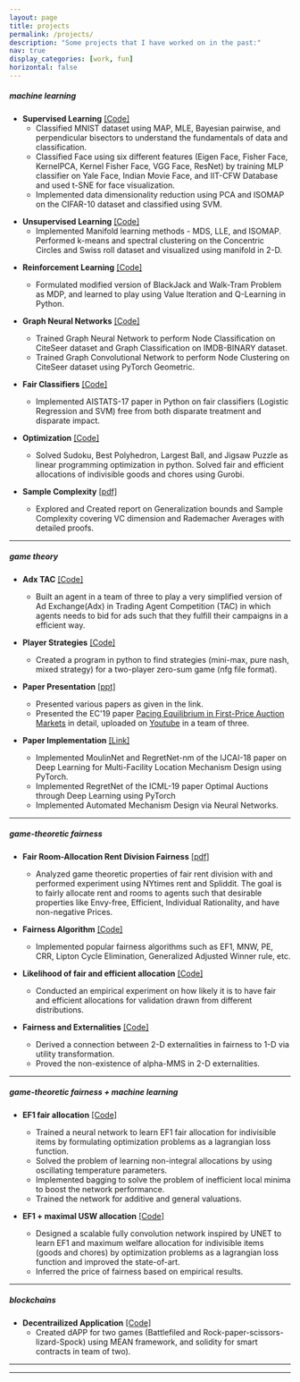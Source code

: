 ```yaml
---
layout: page
title: projects
permalink: /projects/
description: "Some projects that I have worked on in the past:"
nav: true
display_categories: [work, fun]
horizontal: false
---
```



##### machine learning   
* __Supervised Learning__ [[Code]](https://github.com/shailymishra/) 
    - Classified MNIST dataset using MAP, MLE, Bayesian pairwise, and perpendicular bisectors to understand the fundamentals of data and classification.
    - Classified Face using six different features (Eigen Face, Fisher Face, KernelPCA, Kernel Fisher Face, VGG Face, ResNet) by training MLP classifier on Yale Face, Indian Movie Face, and IIT-CFW Database and used t-SNE for face visualization. 
    - Implemented data dimensionality reduction using PCA and ISOMAP on the CIFAR-10 dataset and classified using SVM.
<!-- ___ -->

- __Unsupervised Learning__  [[Code]](https://github.com/shailymishra/)
    - Implemented Manifold learning methods - MDS, LLE, and ISOMAP. Performed k-means and spectral clustering on the Concentric Circles and Swiss roll dataset and visualized using manifold in 2-D. 
<!-- ___ -->

- __Reinforcement Learning__   [[Code]](https://github.com/shailymishra/) 
    - Formulated modified version of BlackJack and Walk-Tram Problem as MDP, and learned to play using Value Iteration and Q-Learning in Python.

- __Graph Neural Networks__   [[Code]](https://github.com/shailymishra/) 
    - Trained Graph Neural Network to perform Node Classification on CiteSeer dataset and Graph Classification on IMDB-BINARY dataset.
    - Trained Graph Convolutional Network to perform Node Clustering on CiteSeer dataset using PyTorch Geometric.

- __Fair Classifiers__   [[Code]](https://github.com/shailymishra/) 
    - Implemented AISTATS-17 paper in Python on fair classifiers (Logistic Regression and SVM) free from both disparate treatment and disparate impact. 

- __Optimization__  [[Code]](https://github.com/shailymishra/)
    - Solved Sudoku, Best Polyhedron, Largest Ball, and Jigsaw Puzzle as linear programming optimization in python. Solved fair and efficient allocations of indivisible goods and chores using Gurobi.

- __Sample Complexity__  [[pdf]](https://github.com/shailymishra/)
    - Explored and Created report on Generalization bounds and Sample Complexity covering VC dimension and Rademacher Averages with detailed proofs.

___

##### game theory  
- __Adx TAC__  [[Code]](https://github.com/shailymishra/)
    - Built an agent in a team of three to play a very simplified version of Ad Exchange(Adx) in Trading Agent Competition (TAC) in which agents needs to bid for ads such that they fulfill their campaigns in a efficient way.

- __Player Strategies__  [[Code]](https://github.com/shailymishra/)
    - Created a program in python to find strategies (mini-max, pure nash, mixed strategy) for a two-player zero-sum game (nfg file format). 

- __Paper Presentation__  [[ppt]](https://github.com/shailymishra/paperpresentations)
    - Presented various papers as given in the link.
    - Presented the EC'19 paper [Pacing Equilibrium in First-Price Auction Markets](https://dl.acm.org/doi/pdf/10.1145/3328526.3329600) in detail, uploaded on [Youtube](https://www.youtube.com/watch?v=2BqNnlWiY-c&ab_channel=AbhigyanGhosh) in a team of three.

- __Paper Implementation__  [[Link]](https://github.com/shailymishra/paperimplementations)
    - Implemented MoulinNet and RegretNet-nm of the IJCAI-18 paper on Deep Learning for Multi-Facility Location Mechanism Design using PyTorch.
    - Implemented RegretNet of the ICML-19 paper Optimal Auctions through Deep Learning using PyTorch
    - Implemented Automated Mechanism Design via Neural Networks.

___

##### game-theoretic fairness

- __Fair Room-Allocation  Rent Division Fairness__  [[pdf]](https://github.com/shailymishra/)
    - Analyzed game theoretic properties of fair rent division with and performed experiment using NYtimes rent and Spliddit. The goal is to fairly allocate rent and rooms to agents such that desirable properties like Envy-free, Efficient, Individual Rationality, and have non-negative Prices.

- __Fairness Algorithm__ [[Code]](https://github.com/shailymishra/)
    - Implemented popular fairness algorithms such as EF1, MNW, PE, CRR, Lipton Cycle Elimination, Generalized Adjusted Winner rule, etc.

- __Likelihood of fair and efficient allocation__ [[Code]](https://github.com/shailymishra/)
    - Conducted an empirical experiment on how likely it is to have fair and efficient allocations for validation drawn from different distributions. 

- __Fairness and Externalities__ [[Code]](https://github.com/shailymishra/)
    - Derived a connection between 2-D externalities in fairness to 1-D via utility transformation.
    - Proved the non-existence of alpha-MMS in 2-D externalities.

___

##### game-theoretic fairness + machine learning
- __EF1 fair allocation__ [[Code]](https://github.com/shailymishra/)
    -  Trained a neural network to learn EF1 fair allocation for indivisible items by formulating optimization problems as a lagrangian loss function.
    -  Solved the problem of learning non-integral allocations by using oscillating temperature parameters.
    - Implemented bagging to solve the problem of inefficient local minima to boost the network performance.
    - Trained the network for additive and general valuations.

- __EF1 + maximal USW allocation__ [[Code]](https://github.com/shailymishra/)
    - Designed a scalable fully convolution network inspired by UNET to learn EF1 and maximum welfare allocation for indivisible items (goods and chores) by optimization problems as a lagrangian loss function and improved the state-of-art.
    - Inferred the price of fairness based on empirical results.

___


##### blockchains
- __Decentrailized Application__  [[Code]](https://github.com/shailymishra/)
    - Created dAPP for two games (Battlefiled and Rock-paper-scissors-lizard-Spock) using MEAN framework, and solidity for smart contracts in team of two).

___

<!-- - __j__ 
[[Code]](https://github.com/HareeshBahuleyan/seizure-prediction-kaggle) <br>
  <p style="text-align:justify">EEG signals record electrical activity of the brain and can be used to predict the onset of a seizure. A competition conducted by the University of Melbourne on Kaggle required participants to classify 10-minute EEG clips into clips into either interictal or pre-ictal. I appoached the problem using an XGBoost classifier trained on (1) Time domain features, (2) Frequency domain features, and (3) EEG Specific Features. </p>

___

- __Text Classification using LSTMs__ 
[[Code]](https://github.com/HareeshBahuleyan/deeplearning-tutorials/tree/master/text-classification-lstm) <br>
  <p style="text-align:justify">Carry out a sentiment analysis task on the Rotten Tomatoes movie review dataset using recurrent neural networks. Specifically, an LSTM was trained with sentences (sequence of words) to predict the sentiment label.</p>

___

- __Airbnb Rental Price Prediction__ 
[[Code]](https://github.com/HareeshBahuleyan/airbnb-analysis) <br>
  <p style="text-align:justify">Python Selenium is used to scrape listings data from airbnb.ca for the city of Toronto. An extensive exploratory data analysis is carried out, following which, a price prediction model is built using information such as in-house amenitites and neighbourhood facilites as features.</p> -->

___